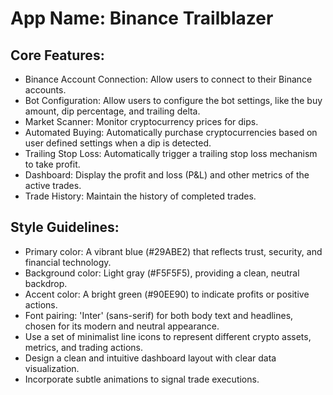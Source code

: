# **App Name**: Binance Trailblazer

## Core Features:

- Binance Account Connection: Allow users to connect to their Binance accounts.
- Bot Configuration: Allow users to configure the bot settings, like the buy amount, dip percentage, and trailing delta.
- Market Scanner: Monitor cryptocurrency prices for dips.
- Automated Buying: Automatically purchase cryptocurrencies based on user defined settings when a dip is detected.
- Trailing Stop Loss: Automatically trigger a trailing stop loss mechanism to take profit.
- Dashboard: Display the profit and loss (P&L) and other metrics of the active trades.
- Trade History: Maintain the history of completed trades.

## Style Guidelines:

- Primary color: A vibrant blue (#29ABE2) that reflects trust, security, and financial technology.
- Background color: Light gray (#F5F5F5), providing a clean, neutral backdrop.
- Accent color: A bright green (#90EE90) to indicate profits or positive actions.
- Font pairing: 'Inter' (sans-serif) for both body text and headlines, chosen for its modern and neutral appearance.
- Use a set of minimalist line icons to represent different crypto assets, metrics, and trading actions.
- Design a clean and intuitive dashboard layout with clear data visualization.
- Incorporate subtle animations to signal trade executions.